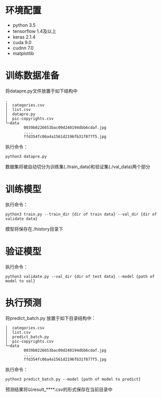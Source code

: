 # 环境配置
- python 3.5
- tensorflow 1.4及以上
- keras 2.1.4
- cuda 9.0
- cudnn 7.0
- matplotlib
# 训练数据准备
将datapre.py文件放置于如下结构中
```
.
│  categories.csv
│  list.csv
│  datapre.py
│  pic-copyrights.csv
└─data
        0039b0226653bac09d240194dbb6cdaf.jpg
        ....
        ffd354fc06a4a1561d2196fb31f877f5.jpg
```
执行命令：
```
python3 datapre.py
```    
数据集将被自动切分为训练集(./train_data)和验证集(./val_data)两个部分

# 训练模型

执行命令：
```
python3 train.py --train_dir {dir of train data} --val_dir {dir of validate data}
```  
模型将保存在./history目录下

# 验证模型

执行命令：
```
python3 validate.py --val_dir {dir of test data} --model {path of model to val} 
```

# 执行预测
将predict_batch.py 放置于如下目录结构中：
```
│  categories.csv
│  list.csv
│  predict_batch.py
│  pic-copyrights.csv
└─data
        0039b0226653bac09d240194dbb6cdaf.jpg
        ....
        ffd354fc06a4a1561d2196fb31f877f5.jpg
```

执行命令：
```
python3 predict_batch.py --model {path of model to predict} 
```
预测结果将以result_****.csv的形式保存在当前目录中